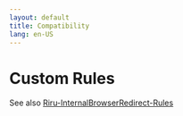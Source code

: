```yaml
---
layout: default
title: Compatibility
lang: en-US
---
```


# Custom Rules
See also [Riru-InternalBrowserRedirect-Rules](https://github.com/Kr328/Riru-InternalBrowserRedirect-Rules)